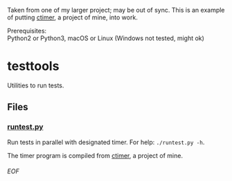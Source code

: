 Taken from one of my larger project; may be out of sync. This is an example of putting [ctimer](https://github.com/Leedehai/ctimer), a project of mine, into work.

Prerequisites:<br> Python2 or Python3, macOS or Linux (Windows not tested, might ok)

# testtools

Utilities to run tests.

## Files

### [runtest.py](runtest.py)

Run tests in parallel with designated timer. For help: `./runtest.py -h`.

The timer program is compiled from [ctimer](https://github.com/Leedehai/ctimer), a project of mine.

###### EOF